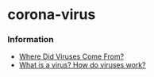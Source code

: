 # corona-virus
### Information
- [Where Did Viruses Come From?](https://www.youtube.com/watch?v=X31g5TB-MRo)
- [What is a virus? How do viruses work?](https://www.youtube.com/watch?v=7KXHwhTghWI)
